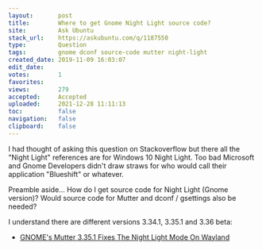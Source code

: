 ```yaml
---
layout:       post
title:        Where to get Gnome Night Light source code?
site:         Ask Ubuntu
stack_url:    https://askubuntu.com/q/1187550
type:         Question
tags:         gnome dconf source-code mutter night-light
created_date: 2019-11-09 16:03:07
edit_date:    
votes:        1
favorites:    
views:        279
accepted:     Accepted
uploaded:     2021-12-28 11:11:13
toc:          false
navigation:   false
clipboard:    false
---
```


I had thought of asking this question on Stackoverflow but there all the "Night Light" references are for Windows 10 Night Light. Too bad Microsoft and Gnome Developers didn't draw straws for who would call their application "Blueshift" or whatever.

Preamble aside... How do I get source code for Night Light (Gnome version)? Would source code for Mutter and dconf / gsettings also be needed?

I understand there are different versions 3.34.1, 3.35.1 and 3.36 beta:

- [GNOME's Mutter 3.35.1 Fixes The Night Light Mode On Wayland][1]

  [1]: https://www.phoronix.com/scan.php?page=news_item&px=GNOME-Mutter-3.35.1-Released
